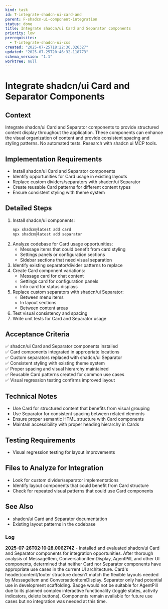 ```yaml
---
kind: task
id: T-integrate-shadcn-ui-card-and
parent: F-shadcn-ui-component-integration
status: done
title: Integrate shadcn/ui Card and Separator components
priority: low
prerequisites:
  - T-integrate-shadcn-ui-css
created: "2025-07-25T18:22:36.326327"
updated: "2025-07-25T20:46:32.118773"
schema_version: "1.1"
worktree: null
---
```


# Integrate shadcn/ui Card and Separator Components

## Context

Integrate shadcn/ui Card and Separator components to provide structured content display throughout the application. These components can enhance the visual organization of content and provide consistent spacing and styling patterns. No automated tests. Research with shadcn ui MCP tools.

## Implementation Requirements

- Install shadcn/ui Card and Separator components
- Identify opportunities for Card usage in existing layouts
- Replace custom dividers/separators with shadcn/ui Separator
- Create reusable Card patterns for different content types
- Ensure consistent styling with theme system

## Detailed Steps

1. Install shadcn/ui components:
   ```bash
   npx shadcn@latest add card
   npx shadcn@latest add separator
   ```
2. Analyze codebase for Card usage opportunities:
   - Message items that could benefit from card styling
   - Settings panels or configuration sections
   - Sidebar sections that need visual separation
3. Identify existing separator/divider patterns to replace
4. Create Card component variations:
   - Message card for chat content
   - Settings card for configuration panels
   - Info card for status displays
5. Replace custom separators with shadcn/ui Separator:
   - Between menu items
   - In layout sections
   - Between content areas
6. Test visual consistency and spacing
7. Write unit tests for Card and Separator usage

## Acceptance Criteria

✅ shadcn/ui Card and Separator components installed  
✅ Card components integrated in appropriate locations  
✅ Custom separators replaced with shadcn/ui Separator  
✅ Consistent styling with existing theme system  
✅ Proper spacing and visual hierarchy maintained  
✅ Reusable Card patterns created for common use cases  
✅ Visual regression testing confirms improved layout

## Technical Notes

- Use Card for structured content that benefits from visual grouping
- Use Separator for consistent spacing between related elements
- Ensure proper semantic HTML structure with Card components
- Maintain accessibility with proper heading hierarchy in Cards

## Testing Requirements

- Visual regression testing for layout improvements

## Files to Analyze for Integration

- Look for custom divider/separator implementations
- Identify layout components that could benefit from Card structure
- Check for repeated visual patterns that could use Card components

## See Also

- shadcn/ui Card and Separator documentation
- Existing layout patterns in the codebase

### Log

**2025-07-26T02:10:28.006274Z** - Installed and evaluated shadcn/ui Card and Separator components for integration opportunities. After thorough analysis of MessageItem, ConversationItemDisplay, AgentPill, and other UI components, determined that neither Card nor Separator components have appropriate use cases in the current UI architecture. Card's header/content/footer structure doesn't match the flexible layouts needed by MessageItem and ConversationItemDisplay. Separator only had potential use in development scaffolding. Badge would not be suitable for AgentPill due to its planned complex interactive functionality (toggle states, activity indicators, delete buttons). Components remain available for future use cases but no integration was needed at this time.
